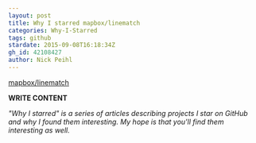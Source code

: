 ```yaml
---
layout: post
title: Why I starred mapbox/linematch
categories: Why-I-Starred
tags: github
stardate: 2015-09-08T16:18:34Z
gh_id: 42108427
author: Nick Peihl
---
```


[mapbox/linematch](star.repo.html_url)

**WRITE CONTENT**

*"Why I starred" is a series of articles describing projects I star on GitHub and why I found them interesting. My hope is that you'll find them interesting as well.*

